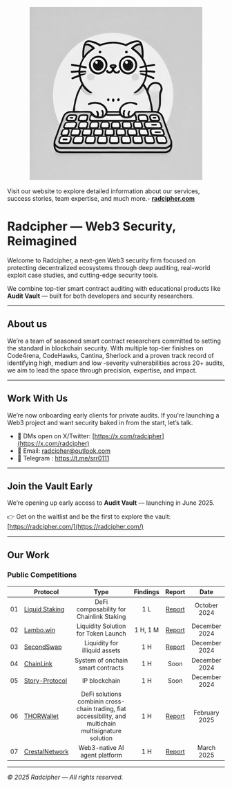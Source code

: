 <p align="center">
    <a href="https://radcipher.com" target="_blank">
        <img src="img/radcipher_logo.jpg" alt="Radcipher">
    </a>
</p>

Visit our website to explore detailed information about our services, success stories, team expertise, and much more.- [**radcipher.com**](https://radcipher.com/)


# Radcipher — Web3 Security, Reimagined

Welcome to Radcipher, a next-gen Web3 security firm focused on protecting decentralized ecosystems through deep auditing, real-world exploit case studies, and cutting-edge security tools.

We combine top-tier smart contract auditing with educational products like **Audit Vault** — built for both developers and security researchers.

---

## About us
We’re a team of seasoned smart contract researchers committed to setting the standard in blockchain security. With multiple top-tier finishes on Code4rena, CodeHawks, Cantina, Sherlock and a proven track record of identifying high, medium and low -severity vulnerabilities across 20+ audits, we aim to lead the space through precision, expertise, and impact.

---

## Work With Us

We’re now onboarding early clients for private audits. If you're launching a Web3 project and want security baked in from the start, let’s talk.

- 📩 DMs open on X/Twitter: [https://x.com/radcipher](https://x.com/radcipher)
- 📧 Email: radcipher@outlook.com
- 📨 Telegram : https://t.me/srr0111
---

## Join the Vault Early

We’re opening up early access to **Audit Vault** — launching in June 2025.

👉 Get on the waitlist and be the first to explore the vault:  
[https://radcipher.com/](https://radcipher.com/)

--- 
## Our Work
### Public Competitions

|    | **Protocol**                                                                         |                                                  Type                                                   | Findings |                        Report                        |     Date      |
|:--:|--------------------------------------------------------------------------------------|:-------------------------------------------------------------------------------------------------------:|:--------:|:----------------------------------------------------:|:-------------:|
| 01 | [Liquid Staking](https://codehawks.cyfrin.io/contests/cm1el4vjp00019d2nzombxfzp)     |                                DeFi composability for Chainlink Staking                                 |   1 L    | [Report](reports/contests/2024-10-Liquid-Staking.md) | October 2024  |
| 02 | [Lambo.win](https://code4rena.com/audits/2024-12-lambowin)                           |                                   Liquidity Solution for Token Launch                                   | 1 H, 1 M |   [Report](reports/contests/2024-12-Lambo-win.md)    | December 2024 |
| 03 | [SecondSwap](https://code4rena.com/audits/2024-12-secondswap)                        |                                      Liquidity for illiquid assets                                      |   1 H    |   [Report](reports/contests/2024-12-SecondSwap.md)   | December 2024 |
| 04 | [ChainLink](https://code4rena.com/audits/2024-12-chainlink-payment-abstraction)      |                                    System of onchain smart contracts      |   1 H    |                         Soon                         | December 2024 |
| 05 | [Story-Protocol](https://cantina.xyz/competitions/0561defa-eeb2-4a74-8884-5d7a873afa58) |                                    IP blockchain      |   1 H    |                         Soon                         | December 2024 |
| 06 | [THORWallet](https://code4rena.com/audits/2025-02-thorwallet)                        | DeFi solutions combinin cross-chain trading, fiat accessibility, and multichain multisignature solution |   1 H    |   [Report](reports/contests/2025-02-THORWallet.md)   | February 2025 |
| 07 | [CrestalNetwork](https://audits.sherlock.xyz/contests/755)                           |                                      Web3-native AI agent platform                                      |   1 H    | [Report](reports/contests/2025-03-CrestalNetwork.md) |  March 2025   |






---

*© 2025 Radcipher — All rights reserved.*
